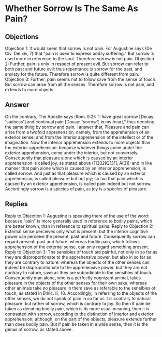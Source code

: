 # Whether Sorrow Is The Same As Pain?
## Objections
Objection 1: It would seem that sorrow is not pain. For Augustine says (De Civ. Dei xiv, 7) that "pain is used to express bodily suffering." But sorrow is used more in reference to the soul. Therefore sorrow is not pain.
Objection 2: Further, pain is only in respect of present evil. But sorrow can refer to both past and future evil: thus repentance is sorrow for the past, and anxiety for the future. Therefore sorrow is quite different from pain.
Objection 3: Further, pain seems not to follow save from the sense of touch. But sorrow can arise from all the senses. Therefore sorrow is not pain, and extends to more objects.
## Answer
On the contrary, The Apostle says (Rom. 9:2): "I have great sorrow [Douay: 'sadness'] and continual pain [Douay: 'sorrow'] in my heart," thus denoting the same thing by sorrow and pain.
I answer that, Pleasure and pain can arise from a twofold apprehension, namely, from the apprehension of an exterior sense; and from the interior apprehension of the intellect or of the imagination. Now the interior apprehension extends to more objects than the exterior apprehension: because whatever things come under the exterior apprehension, come under the interior, but not conversely. Consequently that pleasure alone which is caused by an interior apprehension is called joy, as stated above ([1302]Q[31], A[3]): and in like manner that pain alone which is caused by an interior apprehension, is called sorrow. And just as that pleasure which is caused by an exterior apprehension, is called pleasure but not joy; so too that pain which is caused by an exterior apprehension, is called pain indeed but not sorrow. Accordingly sorrow is a species of pain, as joy is a species of pleasure.
## Replies
Reply to Objection 1: Augustine is speaking there of the use of the word: because "pain" is more generally used in reference to bodily pains, which are better known, than in reference to spiritual pains.
Reply to Objection 2: External sense perceives only what is present; but the interior cognitive power can perceive the present, past and future. Consequently sorrow can regard present, past and future: whereas bodily pain, which follows apprehension of the external sense, can only regard something present.
Reply to Objection 3: The sensibles of touch are painful, not only in so far as they are disproportionate to the apprehensive power, but also in so far as they are contrary to nature: whereas the objects of the other senses can indeed be disproportionate to the apprehensive power, but they are not contrary to nature, save as they are subordinate to the sensibles of touch. Consequently man alone, who is a perfectly cognizant animal, takes pleasure in the objects of the other senses for their own sake; whereas other animals take no pleasure in them save as referable to the sensibles of touch, as stated in Ethic. iii, 10. Accordingly, in referring to the objects of the other senses, we do not speak of pain in so far as it is contrary to natural pleasure: but rather of sorrow, which is contrary to joy. So then if pain be taken as denoting bodily pain, which is its more usual meaning, then it is contrasted with sorrow, according to the distinction of interior and exterior apprehension; although, on the part of the objects, pleasure extends further than does bodily pain. But if pain be taken in a wide sense, then it is the genus of sorrow, as stated above.